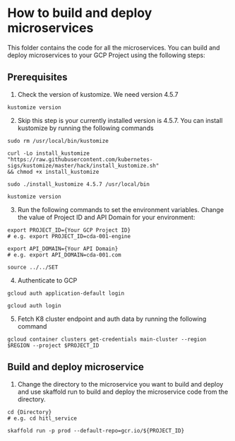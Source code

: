 # How to build and deploy microservices
This folder contains the code for all the microservices. You can build and deploy microservices to your GCP Project using the following steps:

## Prerequisites

1. Check the version of kustomize. We need version 4.5.7
```
kustomize version
```

2. Skip this step is your currently installed version is 
4.5.7. You can install kustomize by running the following 
commands
```
sudo rm /usr/local/bin/kustomize

curl -Lo install_kustomize "https://raw.githubusercontent.com/kubernetes-sigs/kustomize/master/hack/install_kustomize.sh" 
&& chmod +x install_kustomize

sudo ./install_kustomize 4.5.7 /usr/local/bin

kustomize version
```

3. Run the following commands to set the environment 
variables. Change the value of Project ID and API Domain for your environment:
```
export PROJECT_ID={Your GCP Project ID}
# e.g. export PROJECT_ID=cda-001-engine

export API_DOMAIN={Your API Domain}
# e.g. export API_DOMAIN=cda-001.com

source ../../SET
```

4. Authenticate to GCP
```
gcloud auth application-default login

gcloud auth login
```

5. Fetch K8 cluster endpoint and auth data by running the 
following command
```
gcloud container clusters get-credentials main-cluster --region $REGION --project $PROJECT_ID
```

## Build and deploy microservice
1. Change the directory to the microservice you want to build and deploy and use skaffold run to build and deploy the microservice code from the directory.
```
cd {Directory}
# e.g. cd hitl_service

skaffold run -p prod --default-repo=gcr.io/${PROJECT_ID}
```
